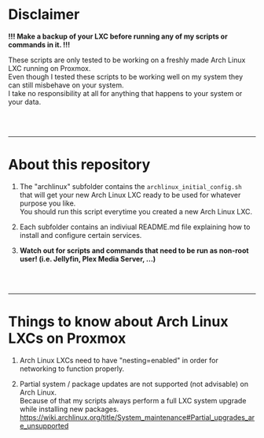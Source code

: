 # Disclaimer

**!!! Make a backup of your LXC before running any of my scripts or commands in it. !!!**

These scripts are only tested to be working on a freshly made Arch Linux LXC running on Proxmox.\
Even though I tested these scripts to be working well on my system they can still misbehave on your system.\
I take no responsibility at all for anything that happens to your system or your data.

<br />
<br />
<hr>

# About this repository

1. The "archlinux" subfolder contains the `archlinux_initial_config.sh` that will get your new Arch Linux LXC ready to be used for whatever purpose you like.\
   You should run this script everytime you created a new Arch Linux LXC.

2. Each subfolder contains an indiviual README.md file explaining how to install and configure certain services.

3. **Watch out for scripts and commands that need to be run as non-root user! (i.e. Jellyfin, Plex Media Server, ...)**

<br />
<br />
<hr>

# Things to know about Arch Linux LXCs on Proxmox

1. Arch Linux LXCs need to have "nesting=enabled" in order for networking to function properly.

2. Partial system / package updates are not supported (not advisable) on Arch Linux.\
   Because of that my scripts always perform a full LXC system upgrade while installing new packages.\
   https://wiki.archlinux.org/title/System_maintenance#Partial_upgrades_are_unsupported
